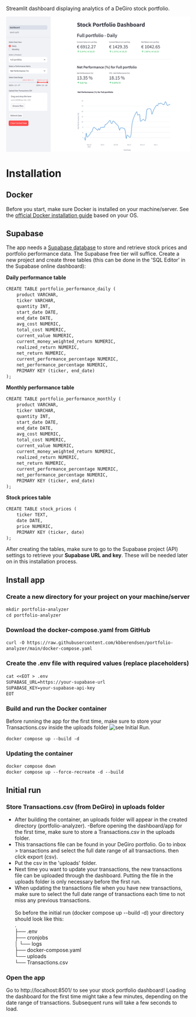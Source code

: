 Streamlit dashboard displaying analytics of a DeGiro stock portfolio.

![screenshot_portfolio_dashboard](screenshot_portfolio_dashboard.png)

# Installation

## Docker
Before you start, make sure Docker is installed on your machine/server. See the [official Docker installation guide](https://docs.docker.com/engine/install/) based on your OS.

## Supabase
The app needs a [Supabase database](https://supabase.com/) to store and retrieve stock prices and portfolio performance data. The Supabase free tier will suffice. Create a new project and create three tables (this can be done in the 'SQL Editor' in the Supabase online dashboard):

**Daily performance table**
```
CREATE TABLE portfolio_performance_daily (
    product VARCHAR,
    ticker VARCHAR,
    quantity INT,
    start_date DATE,
    end_date DATE,
    avg_cost NUMERIC,
    total_cost NUMERIC,
    current_value NUMERIC,
    current_money_weighted_return NUMERIC,
    realized_return NUMERIC,
    net_return NUMERIC,
    current_performance_percentage NUMERIC,
    net_performance_percentage NUMERIC,
    PRIMARY KEY (ticker, end_date)
);
```

**Monthly performance table**
```
CREATE TABLE portfolio_performance_monthly (
    product VARCHAR,
    ticker VARCHAR,
    quantity INT,
    start_date DATE,
    end_date DATE,
    avg_cost NUMERIC,
    total_cost NUMERIC,
    current_value NUMERIC,
    current_money_weighted_return NUMERIC,
    realized_return NUMERIC,
    net_return NUMERIC,
    current_performance_percentage NUMERIC,
    net_performance_percentage NUMERIC,
    PRIMARY KEY (ticker, end_date)
);
```

**Stock prices table**
```
CREATE TABLE stock_prices (
    ticker TEXT,
    date DATE,
    price NUMERIC,
    PRIMARY KEY (ticker, date)
);
```
After creating the tables, make sure to go to the Supabase project (API) settings to retrieve your __Supabase URL and key__. These will be needed later on in this installation process.

## Install app

### Create a new directory for your project on your machine/server
```
mkdir portfolio-analyzer
cd portfolio-analyzer
```

### Download the docker-compose.yaml from GitHub
```
curl -O https://raw.githubusercontent.com/kbberendsen/portfolio-analyzer/main/docker-compose.yaml
```

### Create the .env file with required values (replace placeholders)
```
cat <<EOT > .env
SUPABASE_URL=https://your-supabase-url
SUPABASE_KEY=your-supabase-api-key
EOT
```

### Build and run the Docker container
Before running the app for the first time, make sure to store your Transactions.csv inside the uploads folder ![see Initial Run](#initial-run).

```
docker compose up --build -d
```

### Updating the container
```
docker compose down
docker compose up --force-recreate -d --build
```

## Initial run

### Store Transactions.csv (from DeGiro) in uploads folder
- After building the container, an uploads folder will appear in the created directory (portfolio-analyzer). 
-Before opening the dashboard/app for the first time, make sure to store a Transactions.csv in the uploads folder.
- This transactions file can be found in your DeGiro portfolio. Go to inbox > transactions and select the full date range of all transactions. then click export (csv).
- Put the csv in the 'uploads' folder.
- Next time you want to update your transactions, the new transactions file can be uploaded through the dashboard. Putting the file in the uploads folder is only necessary before the first run.
- When updating the transactions file when you have new transactions, make sure to select the full date range of transactions each time to not miss any previous transactions.
\
\
So before the initial run (docker compose up --build -d) your directory should look like this:
\
.\
├── .env\
├── cronjobs\
│   └── logs\
├── docker-compose.yaml\
└── uploads\
    └── Transactions.csv


### Open the app
Go to http://localhost:8501/ to see your stock portfolio dashboard! Loading the dashboard for the first time might take a few minutes, depending on the date range of transactions. Subsequent runs will take a few seconds to load.
